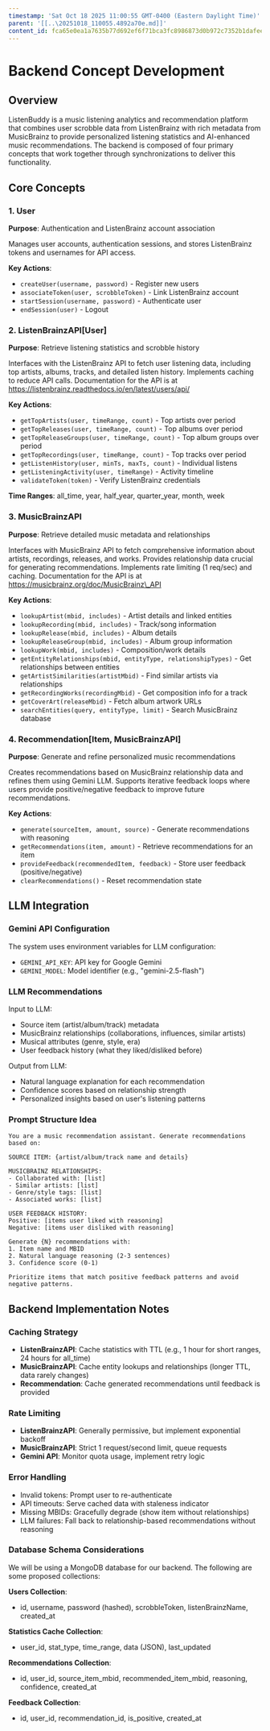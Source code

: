 ```yaml
---
timestamp: 'Sat Oct 18 2025 11:00:55 GMT-0400 (Eastern Daylight Time)'
parent: '[[..\20251018_110055.4892a70e.md]]'
content_id: fca65e0ea1a7635b77d692ef6f71bca3fc8986873d0b972c7352b1dafeec599e
---
```


# Backend Concept Development

## Overview

ListenBuddy is a music listening analytics and recommendation platform that combines user scrobble data from ListenBrainz with rich metadata from MusicBrainz to provide personalized listening statistics and AI-enhanced music recommendations. The backend is composed of four primary concepts that work together through synchronizations to deliver this functionality.

## Core Concepts

### 1. User

**Purpose**: Authentication and ListenBrainz account association

Manages user accounts, authentication sessions, and stores ListenBrainz tokens and usernames for API access.

**Key Actions**:

* `createUser(username, password)` - Register new users
* `associateToken(user, scrobbleToken)` - Link ListenBrainz account
* `startSession(username, password)` - Authenticate user
* `endSession(user)` - Logout

### 2. ListenBrainzAPI\[User]

**Purpose**: Retrieve listening statistics and scrobble history

Interfaces with the ListenBrainz API to fetch user listening data, including top artists, albums, tracks, and detailed listen history. Implements caching to reduce API calls. Documentation for the API is at https://listenbrainz.readthedocs.io/en/latest/users/api/

**Key Actions**:

* `getTopArtists(user, timeRange, count)` - Top artists over period
* `getTopReleases(user, timeRange, count)` - Top albums over period
* `getTopReleaseGroups(user, timeRange, count)` - Top album groups over period
* `getTopRecordings(user, timeRange, count)` - Top tracks over period
* `getListenHistory(user, minTs, maxTs, count)` - Individual listens
* `getListeningActivity(user, timeRange)` - Activity timeline
* `validateToken(token)` - Verify ListenBrainz credentials

**Time Ranges**: all\_time, year, half\_year, quarter\_year, month, week

### 3. MusicBrainzAPI

**Purpose**: Retrieve detailed music metadata and relationships

Interfaces with MusicBrainz API to fetch comprehensive information about artists, recordings, releases, and works. Provides relationship data crucial for generating recommendations. Implements rate limiting (1 req/sec) and caching. Documentation for the API is at https://musicbrainz.org/doc/MusicBrainz\_API

**Key Actions**:

* `lookupArtist(mbid, includes)` - Artist details and linked entities
* `lookupRecording(mbid, includes)` - Track/song information
* `lookupRelease(mbid, includes)` - Album details
* `lookupReleaseGroup(mbid, includes)` - Album group information
* `lookupWork(mbid, includes)` - Composition/work details
* `getEntityRelationships(mbid, entityType, relationshipTypes)` - Get relationships between entities
* `getArtistSimilarities(artistMbid)` - Find similar artists via relationships
* `getRecordingWorks(recordingMbid)` - Get composition info for a track
* `getCoverArt(releaseMbid)` - Fetch album artwork URLs
* `searchEntities(query, entityType, limit)` - Search MusicBrainz database

### 4. Recommendation\[Item, MusicBrainzAPI]

**Purpose**: Generate and refine personalized music recommendations

Creates recommendations based on MusicBrainz relationship data and refines them using Gemini LLM. Supports iterative feedback loops where users provide positive/negative feedback to improve future recommendations.

**Key Actions**:

* `generate(sourceItem, amount, source)` - Generate recommendations with reasoning
* `getRecommendations(item, amount)` - Retrieve recommendations for an item
* `provideFeedback(recommendedItem, feedback)` - Store user feedback (positive/negative)
* `clearRecommendations()` - Reset recommendation state

## LLM Integration

### Gemini API Configuration

The system uses environment variables for LLM configuration:

* `GEMINI_API_KEY`: API key for Google Gemini
* `GEMINI_MODEL`: Model identifier (e.g., "gemini-2.5-flash")

### LLM Recommendations

Input to LLM:

* Source item (artist/album/track) metadata
* MusicBrainz relationships (collaborations, influences, similar artists)
* Musical attributes (genre, style, era)
* User feedback history (what they liked/disliked before)

Output from LLM:

* Natural language explanation for each recommendation
* Confidence scores based on relationship strength
* Personalized insights based on user's listening patterns

### Prompt Structure Idea

```
You are a music recommendation assistant. Generate recommendations based on:

SOURCE ITEM: {artist/album/track name and details}

MUSICBRAINZ RELATIONSHIPS:
- Collaborated with: [list]
- Similar artists: [list]
- Genre/style tags: [list]
- Associated works: [list]

USER FEEDBACK HISTORY:
Positive: [items user liked with reasoning]
Negative: [items user disliked with reasoning]

Generate {N} recommendations with:
1. Item name and MBID
2. Natural language reasoning (2-3 sentences)
3. Confidence score (0-1)

Prioritize items that match positive feedback patterns and avoid negative patterns.
```

## Backend Implementation Notes

### Caching Strategy

* **ListenBrainzAPI**: Cache statistics with TTL (e.g., 1 hour for short ranges, 24 hours for all\_time)
* **MusicBrainzAPI**: Cache entity lookups and relationships (longer TTL, data rarely changes)
* **Recommendation**: Cache generated recommendations until feedback is provided

### Rate Limiting

* **ListenBrainzAPI**: Generally permissive, but implement exponential backoff
* **MusicBrainzAPI**: Strict 1 request/second limit, queue requests
* **Gemini API**: Monitor quota usage, implement retry logic

### Error Handling

* Invalid tokens: Prompt user to re-authenticate
* API timeouts: Serve cached data with staleness indicator
* Missing MBIDs: Gracefully degrade (show item without relationships)
* LLM failures: Fall back to relationship-based recommendations without reasoning

### Database Schema Considerations

We will be using a MongoDB database for our backend. The following are some proposed collections:

**Users Collection**:

* id, username, password (hashed), scrobbleToken, listenBrainzName, created\_at

**Statistics Cache Collection**:

* user\_id, stat\_type, time\_range, data (JSON), last\_updated

**Recommendations Collection**:

* id, user\_id, source\_item\_mbid, recommended\_item\_mbid, reasoning, confidence, created\_at

**Feedback Collection**:

* id, user\_id, recommendation\_id, is\_positive, created\_at
